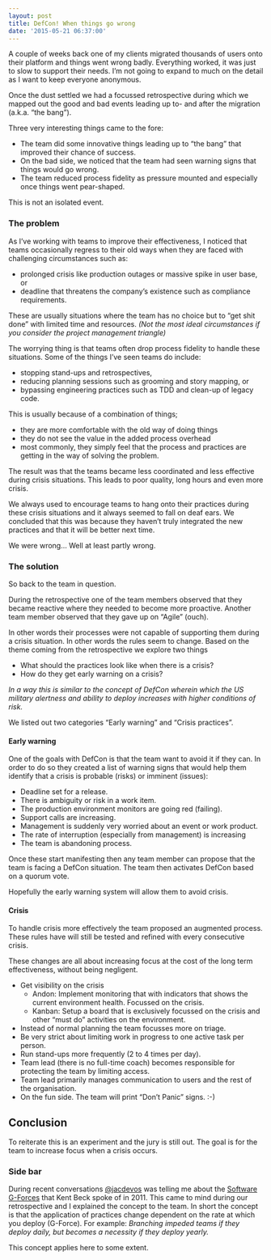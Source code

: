 ```yaml
---
layout: post
title: DefCon! When things go wrong
date: '2015-05-21 06:37:00'
---
```


A couple of weeks back one of my clients migrated thousands of users onto their platform and things went wrong badly. Everything worked, it was just to slow to support their needs. I’m not going to expand to much on the detail as I want to keep everyone anonymous.

Once the dust settled we had a focussed retrospective during which we mapped out the good and bad events leading up to- and after the migration (a.k.a. “the bang”).

Three very interesting things came to the fore:

- The team did some innovative things leading up to “the bang” that improved their chance of success.
- On the bad side, we noticed that the team had seen warning signs that things would go wrong.
- The team reduced process fidelity as pressure mounted and especially once things went pear-shaped.

This is not an isolated event.

### The problem

As I’ve working with teams to improve their effectiveness, I noticed that teams occasionally regress to their old ways when they are faced with challenging circumstances such as:

- prolonged crisis like production outages or massive spike in user base, or
- deadline that threatens the company’s existence such as compliance requirements.

These are usually situations where the team has no choice but to “get shit done” with limited time and resources. _(Not the most ideal circumstances if you consider the project management triangle)_

The worrying thing is that teams often drop process fidelity to handle these situations. Some of the things I’ve seen teams do include:

- stopping stand-ups and retrospectives,
- reducing planning sessions such as grooming and story mapping, or
- bypassing engineering practices such as TDD and clean-up of legacy code.

This is usually because of a combination of things;

- they are more comfortable with the old way of doing things
- they do not see the value in the added process overhead
- most commonly, they simply feel that the process and practices are getting in the way of solving the problem.

The result was that the teams became less coordinated and less effective during crisis situations. This leads to poor quality, long hours and even more crisis.

We always used to encourage teams to hang onto their practices during these crisis situations and it always seemed to fall on deaf ears. We concluded that this was because they haven’t truly integrated the new practices and that it will be better next time.

We were wrong… Well at least partly wrong.

### The solution

So back to the team in question.

During the retrospective one of the team members observed that they became reactive where they needed to become more proactive. Another team member observed that they gave up on “Agile” (ouch).

In other words their processes were not capable of supporting them during a crisis situation. In other words the rules seem to change. Based on the theme coming from the retrospective we explore two things

- What should the practices look like when there is a crisis?
- How do they get early warning on a crisis?

_In a way this is similar to the concept of DefCon wherein which the US military alertness and ability to deploy increases with higher conditions of risk._

We listed out two categories “Early warning” and “Crisis practices”.

#### Early warning

One of the goals with DefCon is that the team want to avoid it if they can. In order to do so they created a list of warning signs that would help them identify that a crisis is probable (risks) or imminent (issues):

- Deadline set for a release.
- There is ambiguity or risk in a work item.
- The production environment monitors are going red (failing).
- Support calls are increasing.
- Management is suddenly very worried about an event or work product.
- The rate of interruption (especially from management) is increasing
- The team is abandoning process.

Once these start manifesting then any team member can propose that the team is facing a DefCon situation. The team then activates DefCon based on a quorum vote.

Hopefully the early warning system will allow them to avoid crisis.

#### Crisis

To handle crisis more effectively the team proposed an augmented process. These rules have will still be tested and refined with every consecutive crisis.

These changes are all about increasing focus at the cost of the long term effectiveness, without being negligent.

- Get visibility on the crisis
  - Andon: Implement monitoring that with indicators that shows the current environment health. Focussed on the crisis.
  - Kanban: Setup a board that is exclusively focussed on the crisis and other “must do” activities on the environment.
- Instead of normal planning the team focusses more on triage.
- Be very strict about limiting work in progress to one active task per person.
- Run stand-ups more frequently (2 to 4 times per day).
- Team lead (there is no full-time coach) becomes responsible for protecting the team by limiting access.
- Team lead primarily manages communication to users and the rest of the organisation.
- On the fun side. The team will print “Don’t Panic” signs. :-)

## Conclusion

To reiterate this is an experiment and the jury is still out. The goal is for the team to increase focus when a crisis occurs.

### Side bar

During recent conversations [@jacdevos](https://www.twitter.com/jacdevos) was telling me about the [Software G-Forces](https://www.youtube.com/watch?v=KIkUWG5ACFY) that Kent Beck spoke of in 2011. This came to mind during our retrospective and I explained the concept to the team. In short the concept is that the application of practices change dependent on the rate at which you deploy (G-Force). For example: _Branching impeded teams if they deploy daily, but becomes a necessity if they deploy yearly._

This concept applies here to some extent.

<!--kg-card-end: markdown-->
